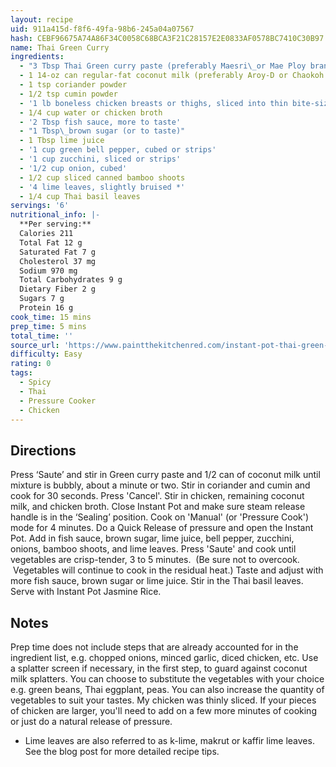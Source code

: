 ```yaml
---
layout: recipe
uid: 911a415d-f8f6-49fa-98b6-245a04a07567
hash: CEBF96675A74A86F34C0058C68BCA3F21C28157E2E0833AF0578BC7410C30B97
name: Thai Green Curry
ingredients:
  - "3 Tbsp Thai Green curry paste (preferably Maesri\_or Mae Ploy brand)"
  - 1 14-oz can regular-fat coconut milk (preferably Aroy-D or Chaokoh brand)
  - 1 tsp coriander powder
  - 1/2 tsp cumin powder
  - '1 lb boneless chicken breasts or thighs, sliced into thin bite-size pieces'
  - 1/4 cup water or chicken broth
  - '2 Tbsp fish sauce, more to taste'
  - "1 Tbsp\_brown sugar (or to taste)"
  - 1 Tbsp lime juice
  - '1 cup green bell pepper, cubed or strips'
  - '1 cup zucchini, sliced or strips'
  - '1/2 cup onion, cubed'
  - 1/2 cup sliced canned bamboo shoots
  - '4 lime leaves, slightly bruised *'
  - 1/4 cup Thai basil leaves
servings: '6'
nutritional_info: |-
  **Per serving:**
  Calories 211
  Total Fat 12 g
  Saturated Fat 7 g
  Cholesterol 37 mg
  Sodium 970 mg
  Total Carbohydrates 9 g
  Dietary Fiber 2 g
  Sugars 7 g
  Protein 16 g
cook_time: 15 mins
prep_time: 5 mins
total_time: ''
source_url: 'https://www.paintthekitchenred.com/instant-pot-thai-green-curry-with-chicken/'
difficulty: Easy
rating: 0
tags:
  - Spicy
  - Thai
  - Pressure Cooker
  - Chicken
---
```


## Directions

Press ‘Saute’ and stir in Green curry paste and 1/2 can of coconut milk until mixture is bubbly, about a minute or two.
Stir in coriander and cumin and cook for 30 seconds.
Press 'Cancel'.
Stir in chicken, remaining coconut milk, and chicken broth.
Close Instant Pot and make sure steam release handle is in the ‘Sealing’ position.
Cook on 'Manual' (or 'Pressure Cook') mode for 4 minutes.
Do a Quick Release of pressure and open the Instant Pot.
Add in fish sauce, brown sugar, lime juice, bell pepper, zucchini, onions, bamboo shoots, and lime leaves.
Press 'Saute' and cook until vegetables are crisp-tender, 3 to 5 minutes.  (Be sure not to overcook.  Vegetables will continue to cook in the residual heat.)
Taste and adjust with more fish sauce, brown sugar or lime juice.
Stir in the Thai basil leaves.
Serve with Instant Pot Jasmine Rice.
## Notes

Prep time does not include steps that are already accounted for in the ingredient list, e.g. chopped onions, minced garlic, diced chicken, etc.
Use a splatter screen if necessary, in the first step, to guard against coconut milk splatters.
You can choose to substitute the vegetables with your choice e.g. green beans, Thai eggplant, peas.
You can also increase the quantity of vegetables to suit your tastes.
My chicken was thinly sliced. If your pieces of chicken are larger, you'll need to add on a few more minutes of cooking or just do a natural release of pressure.
* Lime leaves are also referred to as k-lime, makrut or kaffir lime leaves.
See the blog post for more detailed recipe tips.
